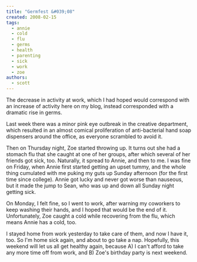 ```yaml
---
title: "Germfest &#039;08"
created: 2008-02-15
tags: 
  - annie
  - cold
  - flu
  - germs
  - health
  - parenting
  - sick
  - work
  - zoe
authors: 
  - scott
---
```


The decrease in activity at work, which I had hoped would correspond with an increase of activity here on my blog, instead corresponded with a dramatic rise in germs.

Last week there was a minor pink eye outbreak in the creative department, which resulted in an almost comical proliferation of anti-bacterial hand soap dispensers around the office, as everyone scrambled to avoid it.

Then on Thursday night, Zoe started throwing up. It turns out she had a stomach flu that she caught at one of her groups, after which several of her friends got sick, too. Naturally, it spread to Annie, and then to me. I was fine on Friday, when Annie first started getting an upset tummy, and the whole thing cumulated with me puking my guts up Sunday afternoon (for the first time since college). Annie got lucky and never got worse than nauseous, but it made the jump to Sean, who was up and down all Sunday night getting sick.

On Monday, I felt fine, so I went to work, after warning my coworkers to keep washing their hands, and I hoped that would be the end of it. Unfortunately, Zoe caught a cold while recovering from the flu, which means Annie has a cold, too.

I stayed home from work yesterday to take care of them, and now I have it, too. So I'm home sick again, and about to go take a nap. Hopefully, this weekend will let us all get healthy again, because A) I can't afford to take any more time off from work, and B) Zoe's birthday party is next weekend.
